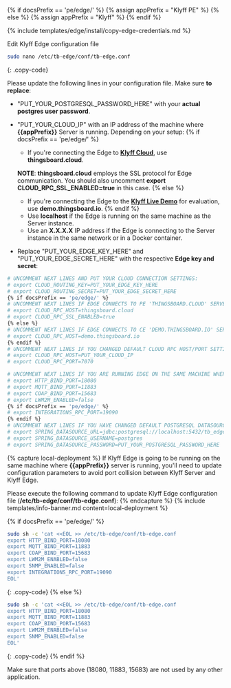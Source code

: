 {% if docsPrefix == 'pe/edge/' %}
{% assign appPrefix = "Klyff PE" %}
{% else %}
{% assign appPrefix = "Klyff" %}
{% endif %}

{% include templates/edge/install/copy-edge-credentials.md %}

Edit Klyff Edge configuration file 
```bash 
sudo nano /etc/tb-edge/conf/tb-edge.conf
``` 
{: .copy-code}

Please update the following lines in your configuration file. Make sure **to replace**:
 * "PUT_YOUR_POSTGRESQL_PASSWORD_HERE" with your **actual postgres user password**.
 * "PUT_YOUR_CLOUD_IP" with an IP address of the machine where **{{appPrefix}}** Server is running. Depending on your setup:
   {% if docsPrefix == 'pe/edge/' %}
    * If you're connecting the Edge to [**Klyff Cloud**](https://thingsboard.cloud/signup), use **thingsboard.cloud**.

    **NOTE**: **thingsboard.cloud** employs the SSL protocol for Edge communication. 
    You should also uncomment **export CLOUD_RPC_SSL_ENABLED=true** in this case.
   {% else %}
    * If you're connecting the Edge to the [**Klyff Live Demo**](https://demo.thingsboard.io/signup) for evaluation, use **demo.thingsboard.io**.
   {% endif %}
    * Use **localhost** if the Edge is running on the same machine as the Server instance. 
    * Use an **X.X.X.X** IP address if the Edge is connecting to the Server instance in the same network or in a Docker container.

 * Replace "PUT_YOUR_EDGE_KEY_HERE" and "PUT_YOUR_EDGE_SECRET_HERE" with the respective **Edge key and secret**:

```bash
# UNCOMMENT NEXT LINES AND PUT YOUR CLOUD CONNECTION SETTINGS:
# export CLOUD_ROUTING_KEY=PUT_YOUR_EDGE_KEY_HERE
# export CLOUD_ROUTING_SECRET=PUT_YOUR_EDGE_SECRET_HERE
{% if docsPrefix == 'pe/edge/' %}
# UNCOMMENT NEXT LINES IF EDGE CONNECTS TO PE 'THINGSBOARD.CLOUD' SERVER:
# export CLOUD_RPC_HOST=thingsboard.cloud
# export CLOUD_RPC_SSL_ENABLED=true
{% else %}
# UNCOMMENT NEXT LINES IF EDGE CONNECTS TO CE 'DEMO.THINGSBOARD.IO' SERVER:
# export CLOUD_RPC_HOST=demo.thingsboard.io
{% endif %}
# UNCOMMENT NEXT LINES IF YOU CHANGED DEFAULT CLOUD RPC HOST/PORT SETTINGS:
# export CLOUD_RPC_HOST=PUT_YOUR_CLOUD_IP
# export CLOUD_RPC_PORT=7070

# UNCOMMENT NEXT LINES IF YOU ARE RUNNING EDGE ON THE SAME MACHINE WHERE THINGSBOARD SERVER IS RUNNING:
# export HTTP_BIND_PORT=18080
# export MQTT_BIND_PORT=11883
# export COAP_BIND_PORT=15683
# export LWM2M_ENABLED=false
{% if docsPrefix == 'pe/edge/' %}
# export INTEGRATIONS_RPC_PORT=19090
{% endif %}
# UNCOMMENT NEXT LINES IF YOU HAVE CHANGED DEFAULT POSTGRESQL DATASOURCE SETTINGS:
# export SPRING_DATASOURCE_URL=jdbc:postgresql://localhost:5432/tb_edge
# export SPRING_DATASOURCE_USERNAME=postgres
# export SPRING_DATASOURCE_PASSWORD=PUT_YOUR_POSTGRESQL_PASSWORD_HERE
```

{% capture local-deployment %}
If Klyff Edge is going to be running on the same machine where **{{appPrefix}}** server is running, you'll need to update configuration parameters to avoid port collision between Klyff Server and Klyff Edge.

Please execute the following command to update Klyff Edge configuration file (**/etc/tb-edge/conf/tb-edge.conf**):
{% endcapture %}
{% include templates/info-banner.md content=local-deployment %}

{% if docsPrefix == 'pe/edge/' %}
```bash
sudo sh -c 'cat <<EOL >> /etc/tb-edge/conf/tb-edge.conf
export HTTP_BIND_PORT=18080
export MQTT_BIND_PORT=11883
export COAP_BIND_PORT=15683
export LWM2M_ENABLED=false
export SNMP_ENABLED=false
export INTEGRATIONS_RPC_PORT=19090
EOL'
```
{: .copy-code}
{% else %}
```bash
sudo sh -c 'cat <<EOL >> /etc/tb-edge/conf/tb-edge.conf
export HTTP_BIND_PORT=18080
export MQTT_BIND_PORT=11883
export COAP_BIND_PORT=15683
export LWM2M_ENABLED=false
export SNMP_ENABLED=false
EOL'
```
{: .copy-code}
{% endif %}

Make sure that ports above (18080, 11883, 15683) are not used by any other application.
